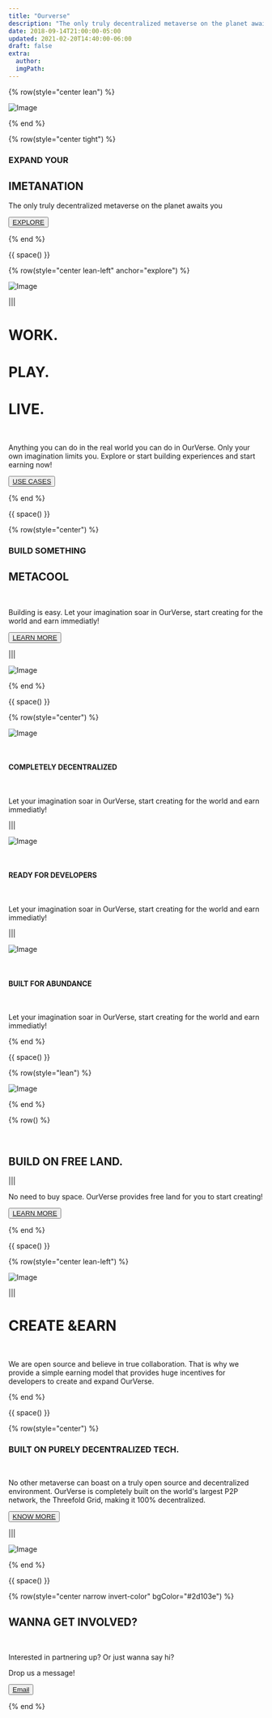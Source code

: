 ```yaml
---
title: "Ourverse"
description: "The only truly decentralized metaverse on the planet awaits you."
date: 2018-09-14T21:00:00-05:00
updated: 2021-02-20T14:40:00-06:00
draft: false
extra:
  author:
  imgPath:
---
```


<!-- section 1 (header) -->

{% row(style="center lean") %}

![Image](/images/OVAsset-10.jpg#large)

{% end %}

{% row(style="center tight") %}

### EXPAND YOUR

## **IMETANATION**

The only truly decentralized metaverse on the planet awaits you

<button>[EXPLORE](#explore)</a></button>

{% end %}

{{ space() }}

{% row(style="center lean-left" anchor="explore") %}

![Image](/images/OVAsset-11.jpg)

|||

# WORK.

# PLAY.

# **LIVE.**

<br/>

Anything you can do in the real world you can do in OurVerse. Only your own imagination limits you. Explore or start building experiences and start earning now!

<button>[USE CASES](/use-cases)</button>

{% end %}

{{ space() }}

{% row(style="center") %}

### BUILD SOMETHING

## **METACOOL**

<br />

Building is easy. Let your imagination soar in OurVerse, start creating for the world and earn immediatly!

<button>[LEARN MORE](/about)</button>

|||

![Image](/images/OVAsset-12.jpg)

{% end %}

{{ space() }}

{% row(style="center") %}

![Image](/images/OVAsset-13.jpg)

<br />

#### COMPLETELY **DECENTRALIZED**

<br/>

Let your imagination soar in OurVerse, start creating for the world and earn immediatly!

|||

![Image](/images/OVAsset-14.jpg)

<br />

#### READY FOR **DEVELOPERS**

<br/>

Let your imagination soar in OurVerse, start creating for the world and earn immediatly!

|||

![Image](/images/OVAsset-15.jpg)

<br />

#### BUILT FOR **ABUNDANCE**

<br/>

Let your imagination soar in OurVerse, start creating for the world and earn immediatly!

{% end %}

{{ space() }}

{% row(style="lean") %}

![Image](/images/OVAsset-16.jpg)

{% end %}

{% row() %}

<br />

## BUILD ON **FREE LAND.**

|||

No need to buy space. OurVerse provides free land for you to start creating!

<button>[LEARN MORE](/about)</button>

{% end %}

{{ space() }}

{% row(style="center lean-left") %}

![Image](/images/OVAsset-17.jpg)

|||

# CREATE **&EARN**

<br/>

We are open source and believe in true collaboration. That is why we provide a simple earning model that provides huge incentives for developers to create and expand OurVerse.

{% end %}

{{ space() }}

{% row(style="center") %}

### BUILT ON PURELY **DECENTRALIZED TECH.**

<br />

No other metaverse can boast on a truly open source and decentralized environment. OurVerse is completely built on the world's largest P2P network, the Threefold Grid, making it 100% decentralized.

<button>[KNOW MORE](/about)</button>

|||

![Image](/images/OVAsset-18.jpg)

{% end %}

{{ space() }}

{% row(style="center narrow invert-color" bgColor="#2d103e") %}

## WANNA GET **INVOLVED?**

<br/>

Interested in partnering up? Or just wanna say hi?

Drop us a message!

<button>[Email](mailto:info@ourverse.tf)</button>

{% end %}
